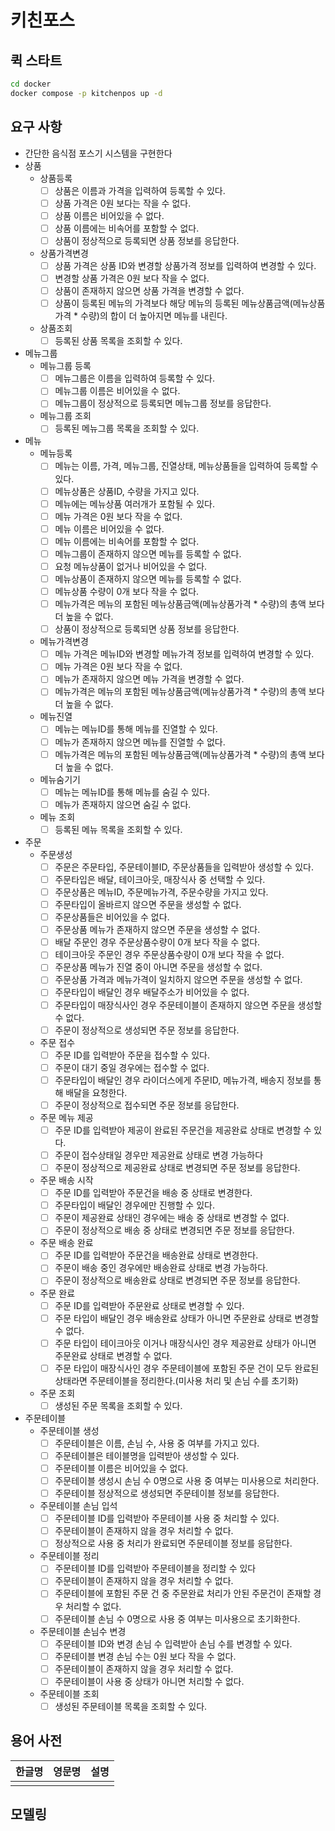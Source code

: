 # 키친포스

## 퀵 스타트

```sh
cd docker
docker compose -p kitchenpos up -d
```

## 요구 사항
* 간단한 음식점 포스기 시스템을 구현한다
* 상품
  * 상품등록
    * [ ] 상품은 이름과 가격을 입력하여 등록할 수 있다.
    * [ ] 상품 가격은 0원 보다는 작을 수 없다.
    * [ ] 상품 이름은 비어있을 수 없다.
    * [ ] 상품 이름에는 비속어를 포함할 수 없다.
    * [ ] 상품이 정상적으로 등록되면 상품 정보를 응답한다.
  * 상품가격변경
    * [ ] 상품 가격은 상품 ID와 변경할 상품가격 정보를 입력하여 변경할 수 있다. 
    * [ ] 변경할 상품 가격은 0원 보다 작을 수 없다.
    * [ ] 상품이 존재하지 않으면 상품 가격을 변경할 수 없다.
    * [ ] 상품이 등록된 메뉴의 가격보다 해당 메뉴의 등록된 메뉴상품금액(메뉴상품가격 * 수량)의 합이 더 높아지면 메뉴를 내린다.
  * 상품조회
    * [ ] 등록된 상품 목록을 조회할 수 있다.
* 메뉴그룹
  * 메뉴그룹 등록
    * [ ] 메뉴그룹은 이름을 입력하여 등록할 수 있다.
    * [ ] 메뉴그룹 이름은 비어있을 수 없다.
    * [ ] 메뉴그룹이 정상적으로 등록되면 메뉴그룹 정보를 응답한다.
  * 메뉴그룹 조회
    * [ ] 등록된 메뉴그룹 목록을 조회할 수 있다.
* 메뉴
  * 메뉴등록
    * [ ] 메뉴는 이름, 가격, 메뉴그룹, 진열상태, 메뉴상품들을 입력하여 등록할 수 있다.
    * [ ] 메뉴상품은 상품ID, 수량을 가지고 있다.
    * [ ] 메뉴에는 메뉴상품 여러개가 포함될 수 있다.
    * [ ] 메뉴 가격은 0원 보다 작을 수 없다.
    * [ ] 메뉴 이름은 비어있을 수 없다.
    * [ ] 메뉴 이름에는 비속어를 포함할 수 없다.
    * [ ] 메뉴그룹이 존재하지 않으면 메뉴를 등록할 수 없다.
    * [ ] 요청 메뉴상품이 없거나 비어있을 수 없다.
    * [ ] 메뉴상품이 존재하지 않으면 메뉴를 등록할 수 없다.
    * [ ] 메뉴상품 수량이 0개 보다 작을 수 없다.
    * [ ] 메뉴가격은 메뉴의 포함된 메뉴상품금액(메뉴상품가격 * 수량)의 총액 보다 더 높을 수 없다.
    * [ ] 상품이 정상적으로 등록되면 상품 정보를 응답한다.
  * 메뉴가격변경
    * [ ] 메뉴 가격은 메뉴ID와 변경할 메뉴가격 정보를 입력하여 변경할 수 있다.
    * [ ] 메뉴 가격은 0원 보다 작을 수 없다.
    * [ ] 메뉴가 존재하지 않으면 메뉴 가격을 변경할 수 없다.
    * [ ] 메뉴가격은 메뉴의 포함된 메뉴상품금액(메뉴상품가격 * 수량)의 총액 보다 더 높을 수 없다.
  * 메뉴진열
    * [ ] 메뉴는 메뉴ID를 통해 메뉴를 진열할 수 있다.
    * [ ] 메뉴가 존재하지 않으면 메뉴를 진열할 수 없다.
    * [ ] 메뉴가격은 메뉴의 포함된 메뉴상품금액(메뉴상품가격 * 수량)의 총액 보다 더 높을 수 없다.
  * 메뉴숨기기
    * [ ] 메뉴는 메뉴ID를 통해 메뉴를 숨길 수 있다.
    * [ ] 메뉴가 존재하지 않으면 숨길 수 없다.
  * 메뉴 조회
    * [ ] 등록된 메뉴 목록을 조회할 수 있다.
* 주문
  * 주문생성
    * [ ] 주문은 주문타입, 주문테이블ID, 주문상품들을 입력받아 생성할 수 있다.
    * [ ] 주문타입은 배달, 테이크아웃, 매장식사 중 선택할 수 있다.
    * [ ] 주문상품은 메뉴ID, 주문메뉴가격, 주문수량을 가지고 있다.
    * [ ] 주문타입이 올바르지 않으면 주문을 생성할 수 없다.
    * [ ] 주문상품들은 비어있을 수 없다.
    * [ ] 주문상품 메뉴가 존재하지 않으면 주문을 생성할 수 없다.
    * [ ] 배달 주문인 경우 주문상품수량이 0개 보다 작을 수 없다.
    * [ ] 테이크아웃 주문인 경우 주문상품수량이 0개 보다 작을 수 없다.
    * [ ] 주문상품 메뉴가 진열 중이 아니면 주문을 생성할 수 없다.
    * [ ] 주문상품 가격과 메뉴가격이 일치하지 않으면 주문을 생성할 수 없다.
    * [ ] 주문타입이 배달인 경우 배달주소가 비어있을 수 없다.
    * [ ] 주문타입이 매장식사인 경우 주문테이블이 존재하지 않으면 주문을 생성할 수 없다.
    * [ ] 주문이 정상적으로 생성되면 주문 정보를 응답한다.
  * 주문 접수
    * [ ] 주문 ID를 입력받아 주문을 접수할 수 있다.
    * [ ] 주문이 대기 중일 경우에는 접수할 수 없다.
    * [ ] 주문타입이 배달인 경우 라이더스에게 주문ID, 메뉴가격, 배송지 정보를 통해 배달을 요청한다.
    * [ ] 주문이 정상적으로 접수되면 주문 정보를 응답한다.
  * 주문 메뉴 제공
    * [ ] 주문 ID를 입력받아 제공이 완료된 주문건을 제공완료 상태로 변경할 수 있다.
    * [ ] 주문이 접수상태일 경우만 제공완료 상태로 변경 가능하다
    * [ ] 주문이 정상적으로 제공완료 상태로 변경되면 주문 정보를 응답한다.
  * 주문 배송 시작
    * [ ] 주문 ID를 입력받아 주문건을 배송 중 상태로 변경한다.
    * [ ] 주문타입이 배달인 경우에만 진행할 수 있다.
    * [ ] 주문이 제공완료 상태인 경우에는 배송 중 상태로 변경할 수 없다. 
    * [ ] 주문이 정상적으로 배송 중 상태로 변경되면 주문 정보를 응답한다.
  * 주문 배송 완료
    * [ ] 주문 ID를 입력받아 주문건을 배송완료 상태로 변경한다.
    * [ ] 주문이 배송 중인 경우에만 배송완료 상태로 변경 가능하다.
    * [ ] 주문이 정상적으로 배송완료 상태로 변경되면 주문 정보를 응답한다.
  * 주문 완료
    * [ ] 주문 ID를 입력받아 주문완료 상태로 변경할 수 있다.
    * [ ] 주문 타입이 배달인 경우 배송완료 상태가 아니면 주문완료 상태로 변경할 수 없다.
    * [ ] 주문 타입이 테이크아웃 이거나 매장식사인 경우 제공완료 상태가 아니면 주문완료 상태로 변경할 수 없다.
    * [ ] 주문 타입이 매장식사인 경우 주문테이블에 포함된 주문 건이 모두 완료된 상태라면 주문테이블을 정리한다.(미사용 처리 및 손님 수를 초기화)
  * 주문 조회
    * [ ] 생성된 주문 목록을 조회할 수 있다.
* 주문테이블
  * 주문테이블 생성
    * [ ] 주문테이블은 이름, 손님 수, 사용 중 여부를 가지고 있다.
    * [ ] 주문테이블은 테이블명을 입력받아 생성할 수 있다.
    * [ ] 주문테이블 이름은 비어있을 수 없다.
    * [ ] 주문테이블 생성시 손님 수 0명으로 사용 중 여부는 미사용으로 처리한다.
    * [ ] 주문테이블 정상적으로 생성되면 주문테이블 정보를 응답한다.
  * 주문테이블 손님 입석
    * [ ] 주문테이블 ID를 입력받아 주문테이블 사용 중 처리할 수 있다.
    * [ ] 주문테이블이 존재하지 않을 경우 처리할 수 없다.
    * [ ] 정상적으로 사용 중 처리가 완료되면 주문테이블 정보를 응답한다.
  * 주문테이블 정리
    * [ ] 주문테이블 ID를 입력받아 주문테이블을 정리할 수 있다
    * [ ] 주문테이블이 존재하지 않을 경우 처리할 수 없다.
    * [ ] 주문테이블에 포함된 주문 건 중 주문완료 처리가 안된 주문건이 존재할 경우 처리할 수 없다.
    * [ ] 주문테이블 손님 수 0명으로 사용 중 여부는 미사용으로 초기화한다.
  * 주문테이블 손님수 변경
    * [ ] 주문테이블 ID와 변경 손님 수 입력받아 손님 수를 변경할 수 있다.
    * [ ] 주문테이블 변경 손님 수는 0원 보다 작을 수 없다.
    * [ ] 주문테이블이 존재하지 않을 경우 처리할 수 없다.
    * [ ] 주문테이블이 사용 중 상태가 아니면 처리할 수 없다.
  * 주문테이블 조회
    * [ ] 생성된 주문테이블 목록을 조회할 수 있다.

## 용어 사전

| 한글명 | 영문명 | 설명 |
| --- | --- | --- |
|  |  |  |

## 모델링



